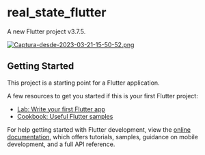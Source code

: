 # real_state_flutter

A new Flutter project v3.7.5.

[![Captura-desde-2023-03-21-15-50-52.png](https://i.postimg.cc/Pf0xxhMy/Captura-desde-2023-03-21-15-50-52.png)](https://postimg.cc/3WC7SsV0)

## Getting Started

This project is a starting point for a Flutter application.

A few resources to get you started if this is your first Flutter project:

- [Lab: Write your first Flutter app](https://docs.flutter.dev/get-started/codelab)
- [Cookbook: Useful Flutter samples](https://docs.flutter.dev/cookbook)

For help getting started with Flutter development, view the
[online documentation](https://docs.flutter.dev/), which offers tutorials,
samples, guidance on mobile development, and a full API reference.
